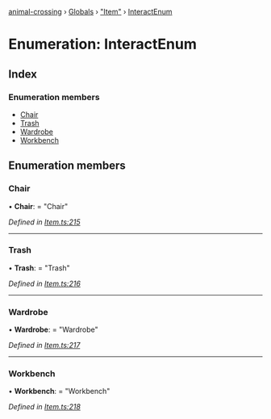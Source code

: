[animal-crossing](../README.md) › [Globals](../globals.md) › ["Item"](../modules/_item_.md) › [InteractEnum](_item_.interactenum.md)

# Enumeration: InteractEnum

## Index

### Enumeration members

* [Chair](_item_.interactenum.md#chair)
* [Trash](_item_.interactenum.md#trash)
* [Wardrobe](_item_.interactenum.md#wardrobe)
* [Workbench](_item_.interactenum.md#workbench)

## Enumeration members

###  Chair

• **Chair**: = "Chair"

*Defined in [Item.ts:215](https://github.com/Norviah/animal-crossing/blob/6476932/module/types/Item.ts#L215)*

___

###  Trash

• **Trash**: = "Trash"

*Defined in [Item.ts:216](https://github.com/Norviah/animal-crossing/blob/6476932/module/types/Item.ts#L216)*

___

###  Wardrobe

• **Wardrobe**: = "Wardrobe"

*Defined in [Item.ts:217](https://github.com/Norviah/animal-crossing/blob/6476932/module/types/Item.ts#L217)*

___

###  Workbench

• **Workbench**: = "Workbench"

*Defined in [Item.ts:218](https://github.com/Norviah/animal-crossing/blob/6476932/module/types/Item.ts#L218)*
